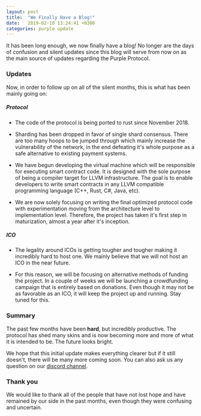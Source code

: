 ```yaml
---
layout: post
title:  "We Finally Have a Blog!"
date:   2019-02-10 13:24:41 +0300
categories: purple update
---
```

It has been long enough, we now finally have a blog! No longer are the days of confusion and silent updates since this blog will serve from now on as the main source of updates regarding the Purple Protocol.

### Updates

Now, in order to follow up on all of the silent months, this is what has been mainly going on:

##### Protocol

- The code of the protocol is being ported to rust since November 2018.

- Sharding has been dropped in favor of single shard consensus. There are too many hoops to be jumped through which mainly increase the vulnerability of the network, in the end defeating it's whole purpose as a safe alternative to existing payment systems.

- We have begun developing the virtual machine which will be responsible for executing smart contract code. It is designed with the sole purpose of being a compiler target for LLVM infrastructure. The goal is to enable developers to write smart contracts in any LLVM compatible programming language (C++, Rust, C#, Java, etc). 

- We are now solely focusing on writing the final optimized protocol code with experimentation moving from the architecture level to implementation level. Therefore, the project has taken it's first step in maturization, almost a year after it's inception.

##### ICO
- The legality around ICOs is getting tougher and tougher making it incredibly hard to host one. We mainly believe that we will not host an ICO in the near future.

- For this reason, we will be focusing on alternative methods of funding the project. In a couple of weeks we will be launching a crowdfunding campaign that is entirely based on donations. Even though it may not be as favorable as an ICO, it will keep the project up and running. Stay tuned for this.

### Summary
The past few months have been **hard**, but incredibly productive. The protocol has shed many skins and is now becoming more and more of what it is intended to be. The future looks bright.

We hope that this initial update makes everything clearer but if it still doesn't, there will be many more coming soon. You can also ask us any question on our [discord channel][discord].

### Thank you

We would like to thank all of the people that have not lost hope and have remained by our side in the past months, even though they were confusing and uncertain.

[discord]: https://discord.gg/5ZVZnKd
